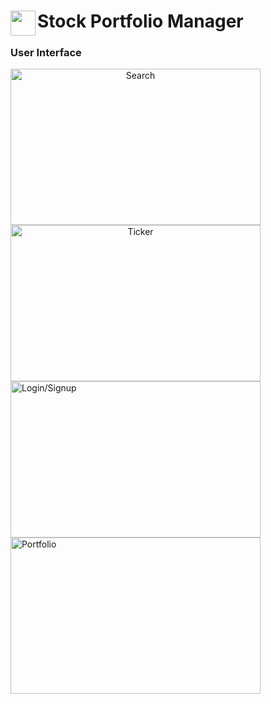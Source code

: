 <span align="left">
  <img src="https://cdn-icons-png.freepik.com/512/12071/12071716.png" width=40 height=40 align="left" />
  <h1 align="left">Stock Portfolio Manager</h1>
</span>

### User Interface

<span align="center">
  <img width="400" height="250" alt="Search" src="https://github.com/user-attachments/assets/9b3f9e6d-509d-4cc7-a0e7-1d0888590e69">
  <img width="400" height="250" alt="Ticker" src="https://github.com/user-attachments/assets/2212501f-fe88-40a5-95d7-011eb85b0608">
</span>
<span>
  <img width="400" height="250" alt="Login/Signup" src="https://github.com/user-attachments/assets/47674273-5d26-45f0-a195-c2505a9255e8">
  <img width="400" height="250" alt="Portfolio" src="https://github.com/user-attachments/assets/ab4b3776-2fc7-424c-aea5-32cdec9590f3">
</span>

